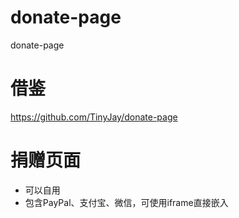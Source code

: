 # donate-page
donate-page

# 借鉴
https://github.com/TinyJay/donate-page

# 捐赠页面
- 可以自用  
- 包含PayPal、支付宝、微信，可使用iframe直接嵌入
